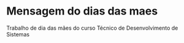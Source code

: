 # Mensagem do dias das maes
Trabalho de dia das mães do curso Técnico de Desenvolvimento de Sistemas
